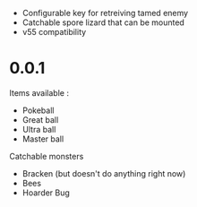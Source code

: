 - Configurable key for retreiving tamed enemy
- Catchable spore lizard that can be mounted
- v55 compatibility

# 0.0.1

Items available :
- Pokeball
- Great ball
- Ultra ball
- Master ball

Catchable monsters
- Bracken (but doesn't do anything right now)
- Bees
- Hoarder Bug
